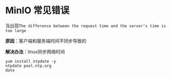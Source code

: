 # MinIO 常见错误

当出现`The difference between the request time and the server‘s time is too large`

**原因**：客户端和服务端时间不同步导致的

**解决办法**：linux同步网络时间

```shell
yum install ntpdate -y
ntpdate pool.ntp.org
date
```

